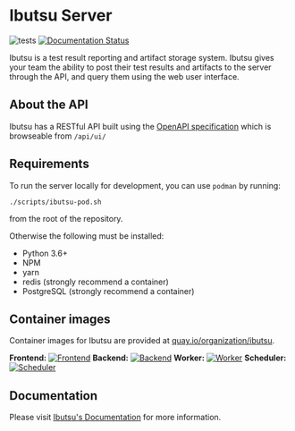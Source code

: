 # Ibutsu Server
![tests](https://github.com/ibutsu/ibutsu-server/actions/workflows/tests.yaml/badge.svg?branch=master)
[![Documentation Status](https://readthedocs.org/projects/ibutsu/badge/?version=latest)](https://docs.ibutsu-project.org/en/latest/?badge=latest)

Ibutsu is a test result reporting and artifact storage system. Ibutsu gives your team the ability to
post their test results and artifacts to the server through the API, and query them using the web
user interface.

## About the API

Ibutsu has a RESTful API built using the [OpenAPI specification](https://github.com/swagger-api/swagger-core/wiki)
which is browseable from `/api/ui/`

## Requirements

To run the server locally for development, you can use `podman` by running:
```console
./scripts/ibutsu-pod.sh
```
from the root of the repository.

Otherwise the following must be installed:

- Python 3.6+
- NPM
- yarn
- redis (strongly recommend a container)
- PostgreSQL (strongly recommend a container)

## Container images

Container images for Ibutsu are provided at [quay.io/organization/ibutsu](https://quay.io/organization/ibutsu).

**Frontend:**
[![Frontend](https://quay.io/repository/ibutsu/frontend/status "Frontend")](https://quay.io/repository/ibutsu/frontend)
**Backend:**
[![Backend](https://quay.io/repository/ibutsu/backend/status "Backend")](https://quay.io/repository/ibutsu/backend)
**Worker:**
[![Worker](https://quay.io/repository/ibutsu/worker/status "Worker")](https://quay.io/repository/ibutsu/worker)
**Scheduler:**
[![Scheduler](https://quay.io/repository/ibutsu/scheduler/status "Scheduler")](https://quay.io/repository/ibutsu/scheduler)


## Documentation

Please visit [Ibutsu's Documentation](https://docs.ibutsu-project.org/) for more information.
